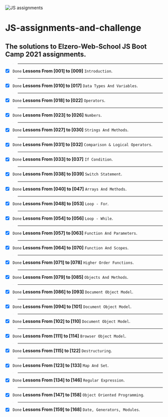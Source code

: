 ![JS assignments](https://miro.medium.com/max/785/1*H-25KB7EbSHjv70HXrdl6w.png)
# JS-assignments-and-challenge
## The solutions to Elzero-Web-School JS Boot Camp 2021 assignments.
>-------------------------------------
- [x] `Done` **Lessons From [001] to [009]** `Introduction`.
>--------------------------------------
- [x] `Done` **Lessons From [010] to [017]** `Data Types And Variables`.
>--------------------------------------
- [x] `Done` **Lessons From [018] to [022]** `Operators`.
>--------------------------------------
- [x] `Done` **Lessons From [023] to [026]** `Numbers`.
>--------------------------------------
- [x] `Done` **Lessons From [027] to [030]** `Strings And Methods`.
>--------------------------------------
- [x] `Done` **Lessons From [031] to [032]** `Comparison & Logical Operators`.
>--------------------------------------
- [x] `Done` **Lessons From [033] to [037]** `If Condition`.
>--------------------------------------
- [x] `Done` **Lessons From [038] to [039]** `Switch Statement`.
>--------------------------------------
- [x] `Done` **Lessons From [040] to [047]** `Arrays And Methods`.
>--------------------------------------
- [x] `Done` **Lessons From [048] to [053]** `Loop - For`.
>--------------------------------------
- [x] `Done` **Lessons From [054] to [056]** `Loop - While`.
>--------------------------------------
- [x] `Done` **Lessons From [057] to [063]** `Function And Parameters`.
>--------------------------------------
- [x] `Done` **Lessons From [064] to [070]** `Function And Scopes`.
>--------------------------------------
- [x] `Done` **Lessons From [071] to [078]** `Higher Order Functions`.
>-------------------------------------
- [x] `Done` **Lessons From [079] to [085]** `Objects And Methods`.
>--------------------------------------
- [x] `Done` **Lessons From [086] to [093]** `Document Object Model`.
>-------------------------------------
- [x] `Done` **Lessons From [094] to [101]** `Document Object Model`.
>--------------------------------------
- [x] `Done` **Lessons From [102] to [110]** `Document Object Model`.
>--------------------------------------
- [x] `Done` **Lessons From [111] to [114]** `Browser Object Model`.
>--------------------------------------
- [x] `Done` **Lessons From [115] to [122]** `Destructuring`.
>--------------------------------------
- [x] `Done` **Lessons From [123] to [133]** `Map And Set`.
>--------------------------------------
- [x] `Done` **Lessons From [134] to [146]** `Regular Expression`.
>--------------------------------------
- [x] `Done` **Lessons From [147] to [158]** `Object Oriented Programming`.
>--------------------------------------
- [x] `Done` **Lessons From [159] to [168]** `Date, Generators, Modules`.
